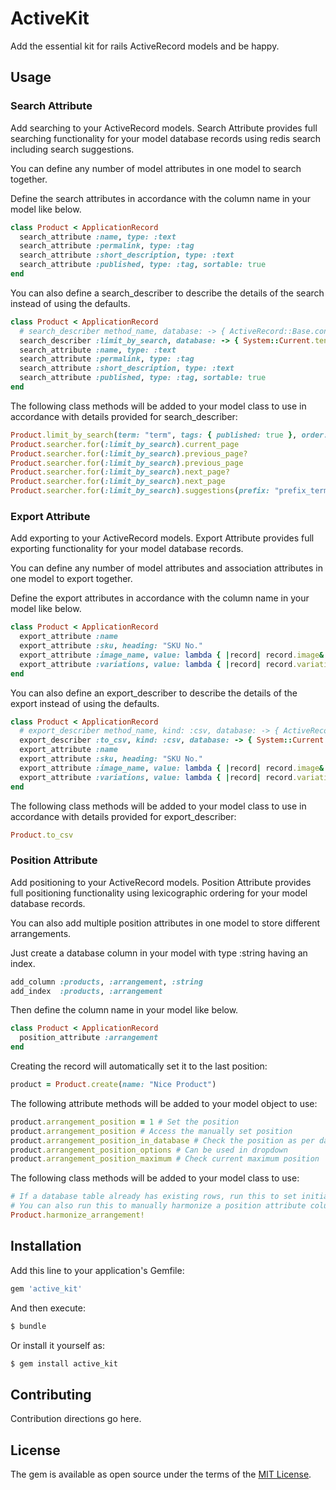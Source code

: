 # ActiveKit
Add the essential kit for rails ActiveRecord models and be happy.

## Usage

### Search Attribute

Add searching to your ActiveRecord models.
Search Attribute provides full searching functionality for your model database records using redis search including search suggestions.

You can define any number of model attributes in one model to search together.

Define the search attributes in accordance with the column name in your model like below.
```ruby
class Product < ApplicationRecord
  search_attribute :name, type: :text
  search_attribute :permalink, type: :tag
  search_attribute :short_description, type: :text
  search_attribute :published, type: :tag, sortable: true
end
```

You can also define a search_describer to describe the details of the search instead of using the defaults.
```ruby
class Product < ApplicationRecord
  # search_describer method_name, database: -> { ActiveRecord::Base.connection_db_config.database }
  search_describer :limit_by_search, database: -> { System::Current.tenant.database }
  search_attribute :name, type: :text
  search_attribute :permalink, type: :tag
  search_attribute :short_description, type: :text
  search_attribute :published, type: :tag, sortable: true
end
```

The following class methods will be added to your model class to use in accordance with details provided for search_describer:
```ruby
Product.limit_by_search(term: "term", tags: { published: true }, order: "name asc", page: 1)
Product.searcher.for(:limit_by_search).current_page
Product.searcher.for(:limit_by_search).previous_page?
Product.searcher.for(:limit_by_search).previous_page
Product.searcher.for(:limit_by_search).next_page?
Product.searcher.for(:limit_by_search).next_page
Product.searcher.for(:limit_by_search).suggestions(prefix: "prefix_term").keys
```

### Export Attribute

Add exporting to your ActiveRecord models.
Export Attribute provides full exporting functionality for your model database records.

You can define any number of model attributes and association attributes in one model to export together.

Define the export attributes in accordance with the column name in your model like below.
```ruby
class Product < ApplicationRecord
  export_attribute :name
  export_attribute :sku, heading: "SKU No."
  export_attribute :image_name, value: lambda { |record| record.image&.name }, includes: :image
  export_attribute :variations, value: lambda { |record| record.variations }, includes: :variations, attributes: [:name, :price, discount_value: { heading: "Discount" }]
end
```

You can also define an export_describer to describe the details of the export instead of using the defaults.
```ruby
class Product < ApplicationRecord
  # export_describer method_name, kind: :csv, database: -> { ActiveRecord::Base.connection_db_config.database }
  export_describer :to_csv, kind: :csv, database: -> { System::Current.tenant.database }
  export_attribute :name
  export_attribute :sku, heading: "SKU No."
  export_attribute :image_name, value: lambda { |record| record.image&.name }, includes: :image
  export_attribute :variations, value: lambda { |record| record.variations }, includes: :variations, attributes: [:name, :price, discount_value: { heading: "Discount" }]
end
```

The following class methods will be added to your model class to use in accordance with details provided for export_describer:
```ruby
Product.to_csv
```

### Position Attribute

Add positioning to your ActiveRecord models.
Position Attribute provides full positioning functionality using lexicographic ordering for your model database records.

You can also add multiple position attributes in one model to store different arrangements.

Just create a database column in your model with type :string having an index.
```ruby
add_column :products, :arrangement, :string
add_index  :products, :arrangement
```

Then define the column name in your model like below.
```ruby
class Product < ApplicationRecord
  position_attribute :arrangement
end
```

Creating the record will automatically set it to the last position:
```ruby
product = Product.create(name: "Nice Product")
```

The following attribute methods will be added to your model object to use:
```ruby
product.arrangement_position = 1 # Set the position
product.arrangement_position # Access the manually set position
product.arrangement_position_in_database # Check the position as per database
product.arrangement_position_options # Can be used in dropdown
product.arrangement_position_maximum # Check current maximum position
```

The following class methods will be added to your model class to use:
```ruby
# If a database table already has existing rows, run this to set initial values.
# You can also run this to manually harmonize a position attribute column.
Product.harmonize_arrangement!
```

## Installation
Add this line to your application's Gemfile:

```ruby
gem 'active_kit'
```

And then execute:
```bash
$ bundle
```

Or install it yourself as:
```bash
$ gem install active_kit
```

## Contributing
Contribution directions go here.

## License
The gem is available as open source under the terms of the [MIT License](https://opensource.org/licenses/MIT).
